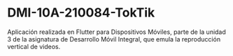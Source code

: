 # DMI-10A-210084-TokTik
Aplicación realizada en Flutter para Dispositivos Móviles, parte de la unidad 3 de la asignatura de Desarrollo Móvil Integral, que emula la reproducción vertical de videos. 
